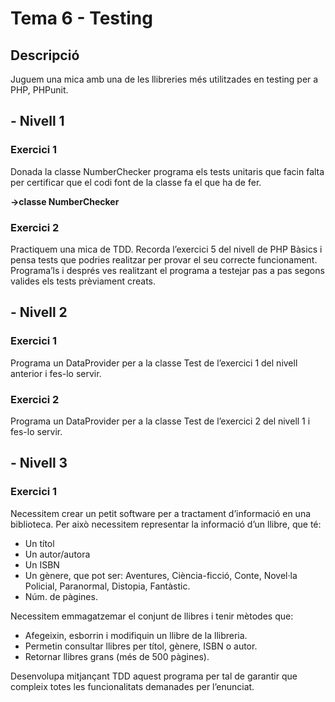 # Tema 6 - Testing 
## Descripció
Juguem una mica amb una de les llibreries més utilitzades en testing per a PHP, PHPunit.
## - Nivell 1
### Exercici 1
Donada la classe NumberChecker programa els tests unitaris que facin falta per certificar que el codi font de la classe fa el que ha de fer.

**->classe NumberChecker**
### Exercici 2
Practiquem una mica de TDD. Recorda l’exercici 5 del nivell de PHP Bàsics i pensa tests que podries realitzar per provar el seu correcte funcionament. Programa’ls i després ves realitzant el programa a testejar pas a pas segons valides els tests prèviament creats.
## - Nivell 2
### Exercici 1
Programa un DataProvider per a la classe Test de l’exercici 1 del nivell anterior i fes-lo servir.
### Exercici 2
Programa un DataProvider per a la classe Test de l’exercici 2 del nivell 1 i fes-lo servir.
## - Nivell 3
### Exercici 1
Necessitem crear un petit software per a tractament d’informació en una biblioteca. Per això necessitem representar la informació d’un llibre, que té:
- Un títol
- Un autor/autora
- Un ISBN
- Un gènere, que pot ser: Aventures, Ciència-ficció, Conte, Novel·la Policial, Paranormal, Distopia, Fantàstic.
- Núm. de pàgines.

Necessitem emmagatzemar el conjunt de llibres i tenir mètodes que:

- Afegeixin, esborrin i modifiquin un llibre de la llibreria.
- Permetin consultar llibres per títol, gènere, ISBN o autor.
- Retornar llibres grans (més de 500 pàgines).

Desenvolupa mitjançant TDD aquest programa per tal de garantir que compleix totes les funcionalitats demanades per l’enunciat.